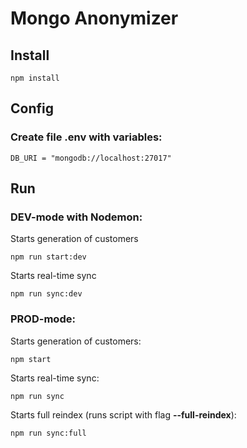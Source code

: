 # Mongo Anonymizer

## Install

```
npm install
```

## Config

### Create file .env with variables:

```
DB_URI = "mongodb://localhost:27017"
```

## Run

### DEV-mode with Nodemon:

Starts generation of customers

```
npm run start:dev
```

Starts real-time sync

```
npm run sync:dev
```

### PROD-mode:

Starts generation of customers:

```
npm start
```

Starts real-time sync:

```
npm run sync
```

Starts full reindex (runs script with flag **--full-reindex**):

```
npm run sync:full
```
